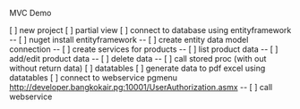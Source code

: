 MVC Demo

[ ] new project
[ ] partial view
[ ] connect to database using entityframework
-- [ ] nuget install entityframework
-- [ ] create entity data model connection
-- [ ] create services for products
-- [ ] list product data
-- [ ] add/edit product data
-- [ ] delete data
-- [ ] call stored proc (with out without return data)
[ ] datatables
[ ] generate data to pdf excel using datatables
[ ] connect to webservice pgmenu http://developer.bangkokair.pg:10001/UserAuthorization.asmx
-- [ ] call webservice